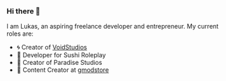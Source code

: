 ### Hi there 👋
I am Lukas, an aspiring freelance developer and entrepreneur.
My current roles are:
- 🌀 Creator of [VoidStudios](https://github.com/VoidTeam1)
- 🍣 Developer for Sushi Roleplay
- 🌴 Creator of Paradise Studios
- 🛒 Content Creator at [gmodstore](https://gmodstore.com/users/m0uka)

<!--
**m0uka/m0uka** is a ✨ _special_ ✨ repository because its `README.md` (this file) appears on your GitHub profile.

Here are some ideas to get you started:

- 🔭 I’m currently working on ...
- 🌱 I’m currently learning ...
- 👯 I’m looking to collaborate on ...
- 🤔 I’m looking for help with ...
- 💬 Ask me about ...
- 📫 How to reach me: ...
- 😄 Pronouns: ...
- ⚡ Fun fact: ...
-->
